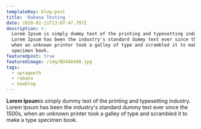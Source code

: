 ```yaml
---
templateKey: blog-post
title: 'Rabana Testing '
date: 2020-02-11T13:07:47.797Z
description: >-
  Lorem Ipsum is simply dummy text of the printing and typesetting industry.
  Lorem Ipsum has been the industry's standard dummy text ever since the 1500s,
  when an unknown printer took a galley of type and scrambled it to make a type
  specimen book.
featuredpost: true
featuredimage: /img/BU4A8400.jpg
tags:
  - uprageeth
  - rabana
  - newblog
---
```

<!--StartFragment-->

**Lorem Ipsum**is simply dummy text of the printing and typesetting industry. Lorem Ipsum has been the industry's standard dummy text ever since the 1500s, when an unknown printer took a galley of type and scrambled it to make a type specimen book.

<!--EndFragment-->
